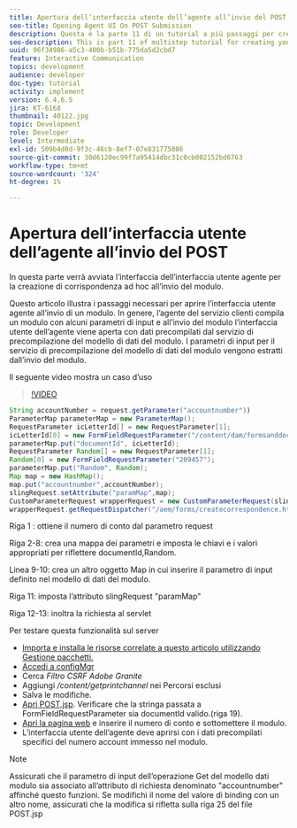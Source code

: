 ```yaml
---
title: Apertura dell’interfaccia utente dell’agente all’invio del POST
seo-title: Opening Agent UI On POST Submission
description: Questa è la parte 11 di un tutorial a più passaggi per creare il primo documento di comunicazione interattiva per il canale di stampa. In questa parte verrà avviata l’interfaccia dell’interfaccia utente agente per la creazione di corrispondenza ad hoc all’invio del modulo.
seo-description: This is part 11 of multistep tutorial for creating your first interactive communications document for the print channel. In this part, we will launch the agent ui interface for creating ad-hoc correspondence on form submission.
uuid: 96f34986-a5c3-400b-b51b-775da5d2cbd7
feature: Interactive Communication
topics: development
audience: developer
doc-type: tutorial
activity: implement
version: 6.4,6.5
jira: KT-6168
thumbnail: 40122.jpg
topic: Development
role: Developer
level: Intermediate
exl-id: 509b4d0d-9f3c-46cb-8ef7-07e831775086
source-git-commit: 30d6120ec99f7a95414dbc31c0cb002152bd6763
workflow-type: tm+mt
source-wordcount: '324'
ht-degree: 1%

---
```


# Apertura dell’interfaccia utente dell’agente all’invio del POST

In questa parte verrà avviata l’interfaccia dell’interfaccia utente agente per la creazione di corrispondenza ad hoc all’invio del modulo.

Questo articolo illustra i passaggi necessari per aprire l’interfaccia utente agente all’invio di un modulo. In genere, l’agente del servizio clienti compila un modulo con alcuni parametri di input e all’invio del modulo l’interfaccia utente dell’agente viene aperta con dati precompilati dal servizio di precompilazione del modello di dati del modulo. I parametri di input per il servizio di precompilazione del modello di dati del modulo vengono estratti dall’invio del modulo.

Il seguente video mostra un caso d’uso

>[!VIDEO](https://video.tv.adobe.com/v/40122?quality=12&learn=on)

```java
String accountNumber = request.getParameter("accountnumber"))
ParameterMap parameterMap = new ParameterMap();
RequestParameter icLetterId[] = new RequestParameter[1];
icLetterId[0] = new FormFieldRequestParameter("/content/dam/formsanddocuments/retirementstatementprint");
parameterMap.put("documentId", icLetterId);
RequestParameter Random[] = new RequestParameter[1];
Random[0] = new FormFieldRequestParameter("209457");
parameterMap.put("Random", Random);
Map map = new HashMap();
map.put("accountnumber",accountNumber);
slingRequest.setAttribute("paramMap",map);
CustomParameterRequest wrapperRequest = new CustomParameterRequest(slingRequest,parameterMap,"GET");
wrapperRequest.getRequestDispatcher("/aem/forms/createcorrespondence.html").include(wrapperRequest, response);
```

Riga 1 : ottiene il numero di conto dal parametro request

Riga 2-8: crea una mappa dei parametri e imposta le chiavi e i valori appropriati per riflettere documentId,Random.

Linea 9-10: crea un altro oggetto Map in cui inserire il parametro di input definito nel modello di dati del modulo.

Riga 11: imposta l’attributo slingRequest &quot;paramMap&quot;

Riga 12-13: inoltra la richiesta al servlet

Per testare questa funzionalità sul server

* [Importa e installa le risorse correlate a questo articolo utilizzando Gestione pacchetti.](assets/launch-agent-ui.zip)
* [Accedi a configMgr](http://localhost:4502/system/console/configMgr)
* Cerca _Filtro CSRF Adobe Granite_
* Aggiungi _/content/getprintchannel_ nei Percorsi esclusi
* Salva le modifiche.
* [Apri POST.jsp](http://localhost:4502/apps/AEMForms/openprintchannel/POST.jsp). Verificare che la stringa passata a FormFieldRequestParameter sia documentId valido.(riga 19).
* [Apri la pagina web](http://localhost:4502/content/OpenPrintChannel.html) e inserire il numero di conto e sottomettere il modulo.
* L’interfaccia utente dell’agente deve aprirsi con i dati precompilati specifici del numero account immesso nel modulo.

>[!NOTE]
>
>Assicurati che il parametro di input dell’operazione Get del modello dati modulo sia associato all’attributo di richiesta denominato &quot;accountnumber&quot; affinché questo funzioni. Se modifichi il nome del valore di binding con un altro nome, assicurati che la modifica si rifletta sulla riga 25 del file POST.jsp
